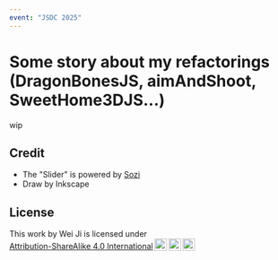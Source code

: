 ```yaml
---
event: "JSDC 2025"
---
```


# Some story about my refactorings (DragonBonesJS, aimAndShoot, SweetHome3DJS...)

wip

## Credit

- The "Slider" is powered by [Sozi](https://github.com/sozi-projects/Sozi)
- Draw by Inkscape

## License

 <p xmlns:cc="http://creativecommons.org/ns#" >This work by <span property="cc:attributionName">Wei Ji</span> is licensed under <a href="http://creativecommons.org/licenses/by-sa/4.0/?ref=chooser-v1" target="_blank" rel="license noopener noreferrer" style="display:inline-block;">Attribution-ShareAlike 4.0 International<img style="height:22px!important;margin-left:3px;vertical-align:text-bottom;" src="https://mirrors.creativecommons.org/presskit/icons/cc.svg?ref=chooser-v1"><img style="height:22px!important;margin-left:3px;vertical-align:text-bottom;" src="https://mirrors.creativecommons.org/presskit/icons/by.svg?ref=chooser-v1"><img style="height:22px!important;margin-left:3px;vertical-align:text-bottom;" src="https://mirrors.creativecommons.org/presskit/icons/sa.svg?ref=chooser-v1"></a></p> 